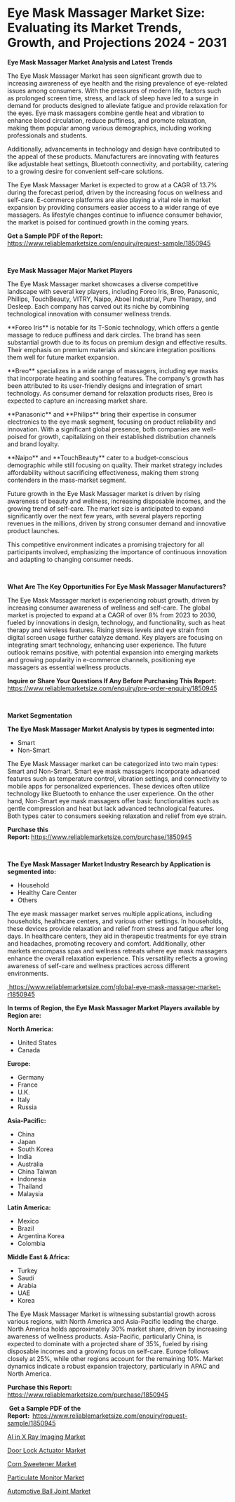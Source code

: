 <p><h1>Eye Mask Massager Market Size: Evaluating its Market Trends, Growth, and Projections 2024 - 2031</h1></p><p><strong>Eye Mask Massager Market Analysis and Latest Trends</strong></p>
<p><p>The Eye Mask Massager Market has seen significant growth due to increasing awareness of eye health and the rising prevalence of eye-related issues among consumers. With the pressures of modern life, factors such as prolonged screen time, stress, and lack of sleep have led to a surge in demand for products designed to alleviate fatigue and provide relaxation for the eyes. Eye mask massagers combine gentle heat and vibration to enhance blood circulation, reduce puffiness, and promote relaxation, making them popular among various demographics, including working professionals and students.</p><p>Additionally, advancements in technology and design have contributed to the appeal of these products. Manufacturers are innovating with features like adjustable heat settings, Bluetooth connectivity, and portability, catering to a growing desire for convenient self-care solutions. </p><p>The Eye Mask Massager Market is expected to grow at a CAGR of 13.7% during the forecast period, driven by the increasing focus on wellness and self-care. E-commerce platforms are also playing a vital role in market expansion by providing consumers easier access to a wider range of eye massagers. As lifestyle changes continue to influence consumer behavior, the market is poised for continued growth in the coming years.</p></p>
<p><strong>Get a Sample PDF of the Report:&nbsp;</strong> <a href="https://www.reliablemarketsize.com/enquiry/request-sample/1850945?utm_campaign=1608&utm_medium=2&utm_source=Github&utm_content=ia&utm_term=17102024&utm_id=eye-mask-massager">https://www.reliablemarketsize.com/enquiry/request-sample/1850945</a></p>
<p>&nbsp;</p>
<p><strong>Eye Mask Massager Major Market Players</strong></p>
<p><p>The Eye Mask Massager market showcases a diverse competitive landscape with several key players, including Foreo Iris, Breo, Panasonic, Phillips, TouchBeauty, VITRY, Naipo, Aboel Industrial, Pure Therapy, and Desleep. Each company has carved out its niche by combining technological innovation with consumer wellness trends.</p><p>**Foreo Iris** is notable for its T-Sonic technology, which offers a gentle massage to reduce puffiness and dark circles. The brand has seen substantial growth due to its focus on premium design and effective results. Their emphasis on premium materials and skincare integration positions them well for future market expansion.</p><p>**Breo** specializes in a wide range of massagers, including eye masks that incorporate heating and soothing features. The company's growth has been attributed to its user-friendly designs and integration of smart technology. As consumer demand for relaxation products rises, Breo is expected to capture an increasing market share.</p><p>**Panasonic** and **Philips** bring their expertise in consumer electronics to the eye mask segment, focusing on product reliability and innovation. With a significant global presence, both companies are well-poised for growth, capitalizing on their established distribution channels and brand loyalty.</p><p>**Naipo** and **TouchBeauty** cater to a budget-conscious demographic while still focusing on quality. Their market strategy includes affordability without sacrificing effectiveness, making them strong contenders in the mass-market segment.</p><p>Future growth in the Eye Mask Massager market is driven by rising awareness of beauty and wellness, increasing disposable incomes, and the growing trend of self-care. The market size is anticipated to expand significantly over the next few years, with several players reporting revenues in the millions, driven by strong consumer demand and innovative product launches.</p><p>This competitive environment indicates a promising trajectory for all participants involved, emphasizing the importance of continuous innovation and adapting to changing consumer needs.</p></p>
<p>&nbsp;</p>
<p><strong>What Are The Key Opportunities For Eye Mask Massager Manufacturers?</strong></p>
<p><p>The Eye Mask Massager market is experiencing robust growth, driven by increasing consumer awareness of wellness and self-care. The global market is projected to expand at a CAGR of over 8% from 2023 to 2030, fueled by innovations in design, technology, and functionality, such as heat therapy and wireless features. Rising stress levels and eye strain from digital screen usage further catalyze demand. Key players are focusing on integrating smart technology, enhancing user experience. The future outlook remains positive, with potential expansion into emerging markets and growing popularity in e-commerce channels, positioning eye massagers as essential wellness products.</p></p>
<p><strong>Inquire or Share Your Questions If Any Before Purchasing This Report:</strong> <a href="https://www.reliablemarketsize.com/enquiry/pre-order-enquiry/1850945?utm_campaign=1608&utm_medium=2&utm_source=Github&utm_content=ia&utm_term=17102024&utm_id=eye-mask-massager">https://www.reliablemarketsize.com/enquiry/pre-order-enquiry/1850945</a></p>
<p>&nbsp;</p>
<p><strong>Market Segmentation</strong></p>
<p><strong>The Eye Mask Massager Market Analysis by types is segmented into:</strong></p>
<p><ul><li>Smart</li><li>Non-Smart</li></ul></p>
<p><p>The Eye Mask Massager market can be categorized into two main types: Smart and Non-Smart. Smart eye mask massagers incorporate advanced features such as temperature control, vibration settings, and connectivity to mobile apps for personalized experiences. These devices often utilize technology like Bluetooth to enhance the user experience. On the other hand, Non-Smart eye mask massagers offer basic functionalities such as gentle compression and heat but lack advanced technological features. Both types cater to consumers seeking relaxation and relief from eye strain.</p></p>
<p><strong>Purchase this Report:&nbsp;</strong><a href="https://www.reliablemarketsize.com/purchase/1850945?utm_campaign=1608&utm_medium=2&utm_source=Github&utm_content=ia&utm_term=17102024&utm_id=eye-mask-massager">https://www.reliablemarketsize.com/purchase/1850945</a></p>
<p>&nbsp;</p>
<p><strong>The Eye Mask Massager Market Industry Research by Application is segmented into:</strong></p>
<p><ul><li>Household</li><li>Healthy Care Center</li><li>Others</li></ul></p>
<p><p>The eye mask massager market serves multiple applications, including households, healthcare centers, and various other settings. In households, these devices provide relaxation and relief from stress and fatigue after long days. In healthcare centers, they aid in therapeutic treatments for eye strain and headaches, promoting recovery and comfort. Additionally, other markets encompass spas and wellness retreats where eye mask massagers enhance the overall relaxation experience. This versatility reflects a growing awareness of self-care and wellness practices across different environments.</p></p>
<p><a href="https://www.reliablemarketsize.com/global-eye-mask-massager-market-r1850945?utm_campaign=1608&utm_medium=2&utm_source=Github&utm_content=ia&utm_term=17102024&utm_id=eye-mask-massager">&nbsp;https://www.reliablemarketsize.com/global-eye-mask-massager-market-r1850945</a></p>
<p><strong>In terms of Region, the Eye Mask Massager Market Players available by Region are:</strong></p>
<p>
    <p> <strong> North America: </strong>
        <ul>
            <li>United States</li>
            <li>Canada</li>
        </ul>
        </p> 
    <p> <strong> Europe: </strong>
        <ul>
            <li>Germany</li>
            <li>France</li>
            <li>U.K.</li>
            <li>Italy</li>
            <li>Russia</li>
        </ul>
        </p> 
    <p> <strong> Asia-Pacific: </strong>
        <ul>
            <li>China</li>
            <li>Japan</li>
            <li>South Korea</li>
            <li>India</li>
            <li>Australia</li>
            <li>China Taiwan</li>
            <li>Indonesia</li>
            <li>Thailand</li>
            <li>Malaysia</li>
        </ul>
        </p> 
    <p> <strong> Latin America: </strong>
        <ul>
            <li>Mexico</li>
            <li>Brazil</li>
            <li>Argentina Korea</li>
            <li>Colombia</li>
        </ul>
        </p> 
    <p> <strong> Middle East & Africa: </strong>
        <ul>
            <li>Turkey</li>
            <li>Saudi</li>
            <li>Arabia</li>
            <li>UAE</li>
            <li>Korea</li>
        </ul>
    </p>
    </p>
<p><p>The Eye Mask Massager Market is witnessing substantial growth across various regions, with North America and Asia-Pacific leading the charge. North America holds approximately 30% market share, driven by increasing awareness of wellness products. Asia-Pacific, particularly China, is expected to dominate with a projected share of 35%, fueled by rising disposable incomes and a growing focus on self-care. Europe follows closely at 25%, while other regions account for the remaining 10%. Market dynamics indicate a robust expansion trajectory, particularly in APAC and North America.</p></p>
<p><strong>Purchase this Report: </strong><a href="https://www.reliablemarketsize.com/purchase/1850945?utm_campaign=1608&utm_medium=2&utm_source=Github&utm_content=ia&utm_term=17102024&utm_id=eye-mask-massager">https://www.reliablemarketsize.com/purchase/1850945</a></p>
<p>&nbsp;<strong>Get a Sample PDF of the Report:&nbsp;&nbsp;</strong><a href="https://www.reliablemarketsize.com/enquiry/request-sample/1850945?utm_campaign=1608&utm_medium=2&utm_source=Github&utm_content=ia&utm_term=17102024&utm_id=eye-mask-massager">https://www.reliablemarketsize.com/enquiry/request-sample/1850945</a></p>
<p><strong></strong></p>
<p><p><a href="https://github.com/SamiaHussain82/Market-Research-Report-List-1/blob/main/ai-in-x-ray-imaging-market.md?utm_campaign=1608&utm_medium=2&utm_source=Github&utm_content=ia&utm_term=17102024&utm_id=eye-mask-massager">AI in X Ray Imaging Market</a></p><p><a href="https://www.linkedin.com/pulse/disruption-innovation-door-lock-actuator-industry-market-pgprf?utm_campaign=1608&utm_medium=2&utm_source=Github&utm_content=ia&utm_term=17102024&utm_id=eye-mask-massager">Door Lock Actuator Market</a></p><p><a href="https://www.linkedin.com/pulse/corn-sweetener-market-global-insights-regional-analysis-0eh5f?utm_campaign=1608&utm_medium=2&utm_source=Github&utm_content=ia&utm_term=17102024&utm_id=eye-mask-massager">Corn Sweetener Market</a></p><p><a href="https://www.linkedin.com/pulse/particulate-monitor-market-size-share-analysis-growth-trends-u7l0c?utm_campaign=1608&utm_medium=2&utm_source=Github&utm_content=ia&utm_term=17102024&utm_id=eye-mask-massager">Particulate Monitor Market</a></p><p><a href="https://www.linkedin.com/pulse/automotive-ball-joint-market-global-regional-analysis-2024--sfa7f?utm_campaign=1608&utm_medium=2&utm_source=Github&utm_content=ia&utm_term=17102024&utm_id=eye-mask-massager">Automotive Ball Joint Market</a></p></p>